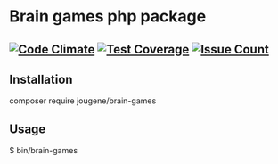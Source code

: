 # Brain games php package
[![Code Climate](https://codeclimate.com/github/jougene/project-lvl1-s136/badges/gpa.svg)](https://codeclimate.com/github/jougene/project-lvl1-s136)
[![Test Coverage](https://codeclimate.com/github/jougene/project-lvl1-s136/badges/coverage.svg)](https://codeclimate.com/github/jougene/project-lvl1-s136/coverage)
[![Issue Count](https://codeclimate.com/github/jougene/project-lvl1-s136/badges/issue_count.svg)](https://codeclimate.com/github/jougene/project-lvl1-s136)
---

## Installation
composer require jougene/brain-games

## Usage
$ bin/brain-games
